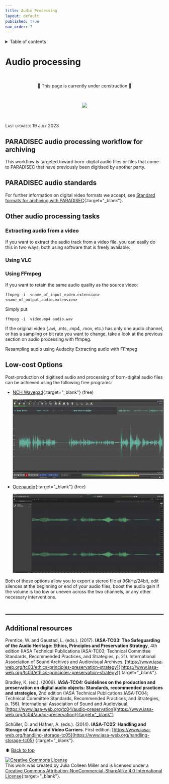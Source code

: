 ```yaml
---
title: Audio Processing
layout: default
published: true
nav_order: 7
---
```


<details closed markdown="block">
  <summary>
    Table of contents
  </summary>
  {: .text-delta }
1. TOC
{:toc}
</details>

<style>
H5{color:White !important;}
</style>

<style>
H6{color:White !important;}
</style>

# Audio processing
<br>
<p align="center">
🚧 This page is currently under construction 🚧
</p>

<br>
<p align="center">
  <img width="300" src="images/Revox_front.gif">
</p>
<br>

<span style="font-variant:small-caps;">Last updated: 19 July 2023</span>

## PARADISEC audio processing workflow for archiving
This workflow is targeted toward born-digital audio files or files that come to PARADISEC that have previously been digitised by another party.

## PARADISEC audio standards

For further information on digital video formats we accept, see [Standard formats for archiving with PARADISEC](https://paradisec-archive.github.io/PARADISEC_workflows/04_standard_formats.html#standard-formats-for-archiving-with-paradisec){:target="_blank"}.

## Other audio processing tasks

### Extracting audio from a video
If you want to extract the audio track from a video file. you can easily do this in two ways, both using software that is freely available:

### Using VLC

### Using FFmpeg
If you want to retain the same audio quality as the source video:
```
ffmpeg -i  <name_of_input_video.extension> <name_of_output_audio.extension>
```

Simply put:
```
ffmpeg -i  video.mp4 audio.wav
```

If the original video (.avi, .mts, .mp4, .mov, etc.) has only one audio channel, or has a sampling or bit rate you want to change, take a look at the previous section on audio processing with ffmpeg.

Resampling audio using Audacity	
Extracting audio with FFmpeg

## Low-cost Options
Post-production of digitised audio and processing of born-digital audio files can be achieved using the following free programs:

* [NCH Wavepad](https://www.nch.com.au/wavepad/index.html){:target="_blank"} (free)

    <p align="center">
       <img width="500" src="images/wavepad.jpg">
     </p>


* [Ocenaudio](https://www.ocenaudio.com/en/startpage){:target="_blank"} (free)

    <p align="center">
       <img width="500" src="images/ocenaudio.jpg">
     </p>

Both of these options allow you to export a stereo file at 96kHz/24bit, edit silences at the beginning or end of your audio files, boost the audio gain if the volume is too low or uneven across the two channels, or any other necessary interventions.

<br>
<hr style="border:1px solid grey">

## Additional resources

Prentice, W. and Gaustad, L. (eds.). (2017). **IASA-TC03: The Safeguarding of the Audio Heritage: Ethics, Principles and Preservation Strategy**, 4th edition (IASA Technical Publications IASA-TC03; Technical Committee Standards, Recommended Practices, and Strategies, p. 21). International Association of Sound Archives and Audiovisual Archives. [https://www.iasa-web.org/tc03/ethics-principles-preservation-strategy]( https://www.iasa-web.org/tc03/ethics-principles-preservation-strategy){:target="_blank"}.

Bradley, K. (ed.). (2009). **IASA-TC04: Guidelines on the production and preservation on digital audio objects: Standards, recommended practices and strategies**, 2nd edition (IASA Technical Publications IASA-TC04; Technical Committee Standards, Recommended Practices, and Strategies, p. 156).  International Association of Sound and Audiovisual. [https://www.iasa-web.org/tc04/audio-preservation](https://www.iasa-web.org/tc04/audio-preservation){:target="_blank"}

Schüller, D. and Häfner, A. (eds.). (2014). **IASA-TC05: Handling and Storage of Audio and Video Carriers**. First edition. [https://www.iasa-web.org/handling-storage-tc05](https://www.iasa-web.org/handling-storage-tc05) {:target="_blank"}.

⬆️ [Back to top](#)

<a rel="license" href="http://creativecommons.org/licenses/by-nc-sa/4.0/"><img alt="Creative Commons License" style="border-width:0" src="https://i.creativecommons.org/l/by-nc-sa/4.0/88x31.png" /></a><br />This work was created by Julia Colleen Miller and is licensed under a <a rel="license" href="http://creativecommons.org/licenses/by-nc-sa/4.0/">Creative Commons Attribution-NonCommercial-ShareAlike 4.0 International License</a>{:target="_blank"}.